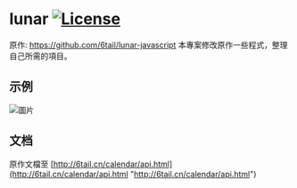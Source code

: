 # lunar [![License](https://img.shields.io/badge/license-MIT-4EB1BA.svg?style=flat-square)](https://github.com/6tail/lunar-javascript/blob/master/LICENSE)
原作: https://github.com/6tail/lunar-javascript
本專案修改原作一些程式，整理自己所需的項目。
## 示例
![圖片](https://user-images.githubusercontent.com/32931993/127340778-c3c9a7b5-2125-45b4-a45f-cf61ca4d178a.png)

## 文档
原作文檔至 [http://6tail.cn/calendar/api.html](http://6tail.cn/calendar/api.html "http://6tail.cn/calendar/api.html")
